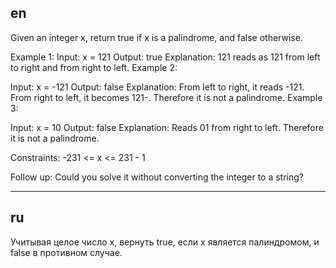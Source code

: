 ## en

Given an integer x, return true if x is a palindrome, and false otherwise.

Example 1:
Input: x = 121
Output: true
Explanation: 121 reads as 121 from left to right and from right to left.
Example 2:

Input: x = -121
Output: false
Explanation: From left to right, it reads -121. From right to left, it becomes 121-. Therefore it is not a palindrome.
Example 3:

Input: x = 10
Output: false
Explanation: Reads 01 from right to left. Therefore it is not a palindrome.

Constraints:
-231 <= x <= 231 - 1

Follow up: Could you solve it without converting the integer to a string?

---

## ru

Учитывая целое число x, вернуть true, если x является палиндромом, и false в противном случае.